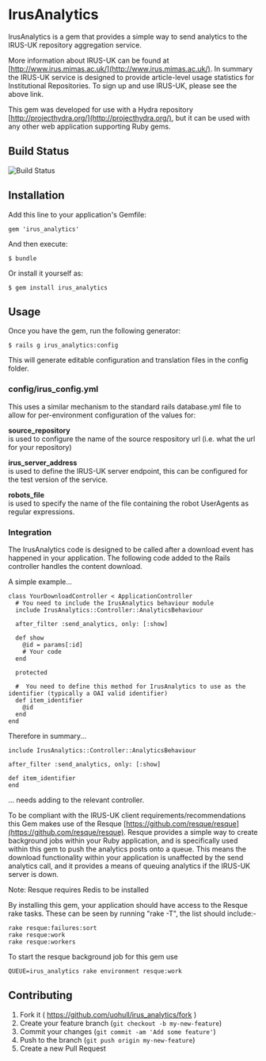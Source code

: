 # IrusAnalytics

IrusAnalytics is a gem that provides a simple way to send analytics to the IRUS-UK repository aggregation service.  

More information about IRUS-UK can be found at [http://www.irus.mimas.ac.uk/](http://www.irus.mimas.ac.uk/).  In summary the IRUS-UK service is designed to provide article-level usage statistics for Institutional Repositories.  To sign up and use IRUS-UK, please see the above link. 

This gem was developed for use with a Hydra repository [http://projecthydra.org/](http://projecthydra.org/), but it can be used with any other web application supporting Ruby gems. 

## Build Status
![Build Status](https://api.travis-ci.org/jisc/irus_analytics.png?branch=master)

## Installation

Add this line to your application's Gemfile:

    gem 'irus_analytics'

And then execute:

    $ bundle

Or install it yourself as:

    $ gem install irus_analytics

## Usage

Once you have the gem, run the following generator:

    $ rails g irus_analytics:config

This will generate editable configuration and translation files in the config folder.

### config/irus_config.yml
This uses a similar mechanism to the standard rails database.yml file to allow for per-environment configuration of the values for:

**source_repository**\
 is used to configure the name of the source respository url (i.e. what the url for your repository)

**irus_server_address**\
 is used to define the IRUS-UK server endpoint, this can be configured for the test version of the service.

**robots_file**\
is used to specify the name of the file containing the robot UserAgents as regular expressions.  

### Integration
The IrusAnalytics code is designed to be called after a download event has happened in your application. The following code added to the Rails controller handles the content download.

A simple example...

    class YourDownloadController < ApplicationController
      # You need to include the IrusAnalytics behaviour module
      include IrusAnalytics::Controller::AnalyticsBehaviour 

      after_filter :send_analytics, only: [:show]

      def show
        @id = params[:id] 
        # Your code
      end

      protected 
    
      #  You need to define this method for IrusAnalytics to use as the identifier (typically a OAI valid identifier)
      def item_identifier 
        @id
      end
    end

Therefore in summary...

    include IrusAnalytics::Controller::AnalyticsBehaviour  
  
    after_filter :send_analytics, only: [:show]

    def item_identifier
    end

... needs adding to the relevant controller.  

To be compliant with the IRUS-UK client requirements/recommendations this Gem makes use of the Resque  [https://github.com/resque/resque](https://github.com/resque/resque).  Resque provides a simple way to create background jobs within your Ruby application, and is specifically used within this gem to push the analytics posts onto a queue.  This means the download functionality within your application is unaffected by the send analytics call, and it provides a means of queuing analytics if the IRUS-UK server is down. 

Note: Resque requires Redis to be installed  

By installing this gem, your application should have access to the Resque rake tasks.  These can be seen by running "rake -T",  the list should include:-

    rake resque:failures:sort 
    rake resque:work
    rake resque:workers

To start the resque background job for this gem use

    QUEUE=irus_analytics rake environment resque:work


## Contributing

1. Fork it ( https://github.com/uohull/irus_analytics/fork )
2. Create your feature branch (`git checkout -b my-new-feature`)
3. Commit your changes (`git commit -am 'Add some feature'`)
4. Push to the branch (`git push origin my-new-feature`)
5. Create a new Pull Request